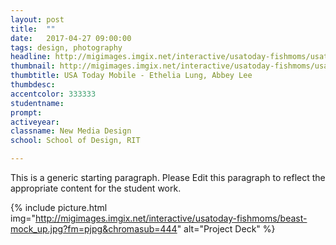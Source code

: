 ```yaml
---
layout: post
title:  ""
date:   2017-04-27 09:00:00
tags: design, photography
headline: http://migimages.imgix.net/interactive/usatoday-fishmoms/usat-iso-comps.jpg?fm=pjpg&h=400&fit=crop&crop=fp&fp-y=.46&auto=format
thumbnail: http://migimages.imgix.net/interactive/usatoday-fishmoms/usat-iso-comps.jpg?fit=crop&fm=pjpg&q=85&chromasub=444
thumbtitle: USA Today Mobile - Ethelia Lung, Abbey Lee
thumbdesc: 
accentcolor: 333333
studentname: 
prompt: 
activeyear: 
classname: New Media Design 
school: School of Design, RIT

---
```


<section>
<p>This is a generic starting paragraph. Please Edit this paragraph to reflect the appropriate content for the student work.</p>

{% include picture.html img="http://migimages.imgix.net/interactive/usatoday-fishmoms/beast-mock_up.jpg?fm=pjpg&chromasub=444" alt="Project Deck" %}